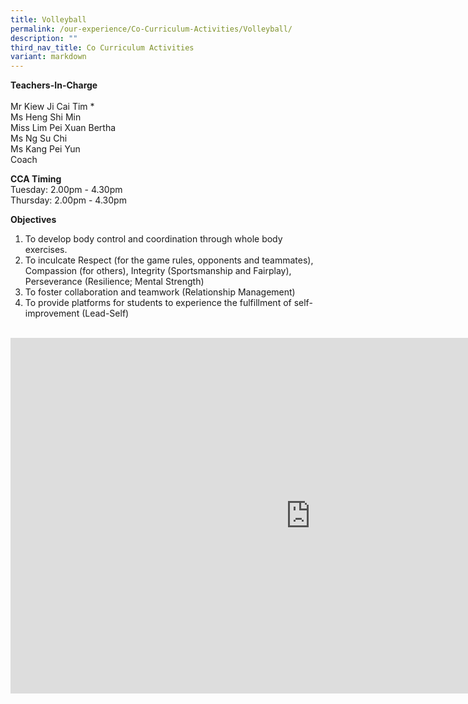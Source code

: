 ```yaml
---
title: Volleyball
permalink: /our-experience/Co-Curriculum-Activities/Volleyball/
description: ""
third_nav_title: Co Curriculum Activities
variant: markdown
---
```

**Teachers-In-Charge**  <br>  
Mr Kiew Ji Cai Tim *<br>
Ms Heng Shi Min<br>
Miss Lim Pei Xuan Bertha<br>
Ms Ng Su Chi <br>
Ms Kang Pei Yun<br>
Coach

**CCA Timing**<br>
Tuesday: 2.00pm - 4.30pm<br>
Thursday: 2.00pm - 4.30pm

**Objectives**
1. To develop body control and coordination through whole body exercises.
2. To inculcate Respect (for the game rules, opponents and teammates), Compassion (for others), Integrity (Sportsmanship and Fairplay), Perseverance (Resilience; Mental Strength)
3. To foster collaboration and teamwork (Relationship Management)
4. To provide platforms for students to experience the fulfillment of self-improvement (Lead-Self)<br><br>


<iframe allowfullscreen="true" height="569" width="960" frameborder="0" src="https://docs.google.com/presentation/d/e/2PACX-1vQ0_MDd093zl33EgyZRAcUVLwH9iI2CrMHyHESHSmSN1NuIka8Uuj157LrQbipIM9gbBgpSW1tyKWHu/embed?start=true&amp;loop=true&amp;delayms=5000"></iframe>